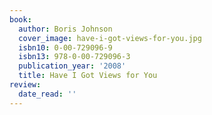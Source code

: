 ```yaml
---
book:
  author: Boris Johnson
  cover_image: have-i-got-views-for-you.jpg
  isbn10: 0-00-729096-9
  isbn13: 978-0-00-729096-3
  publication_year: '2008'
  title: Have I Got Views for You
review:
  date_read: ''
---
```

